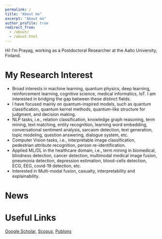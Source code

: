 ```yaml
---
permalink: /
title: "About me"
excerpt: "About me"
author_profile: true
redirect_from: 
  - /about/
  - /about.html
---
```


Hi! I’m Prayag, working as a Postdoctoral Researcher at the Aalto University, Finland.

My Research Interest
======
* Broad interests in machine learning, quantum physics, deep learning, reinforcement learning, cognitive science, medical informatics, IoT. I am interested in bridging the gap between these distinct fields.
* I have focused mainly on quantum-inspired models, such as quantum classification, quantum kernel methods, quantum-like structure for judgment, and decision making. 
* NLP tasks, i.e., relation classification, knowledge graph reasoning, term mining, text matching, entity recognition, learning word embedding, conversational sentiment analysis, sarcasm detection, text generation, topic modeling, question answering, dialogue system, etc.
* Computer Vision tasks, i.e., interpretable image classification, pedestrian attribute recognition, person re-identification.
* Applied ML/DL in the healthcare domain, i.e., term mining in biomedical, blindness detection, cancer detection, multimodal medical image fusion, pneumonia detection, depression estimation, blood-cells detection, ECG, EEG, covid-19 detection, etc.
* Interested in Multi-modal fusion, casualty, interpretability and explainability.



News
======



Useful Links
======

[Google Scholar](https://scholar.google.it/citations?hl=en&user=sDnmJ_YAAAAJ&view_op=list_works&sortby=pubdate), [Scopus](https://www.scopus.com/authid/detail.uri?authorId=57193601962), [Publons](https://publons.com/researcher/2062944/prayag-tiwari/)
